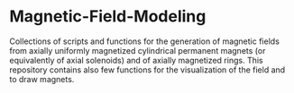 # Magnetic-Field-Modeling
Collections of scripts and functions for the generation of magnetic fields from axially uniformly magnetized cylindrical permanent magnets (or equivalently of axial solenoids) and of axially magnetized rings. This repository contains also few functions for the visualization of the field and to draw magnets. 
